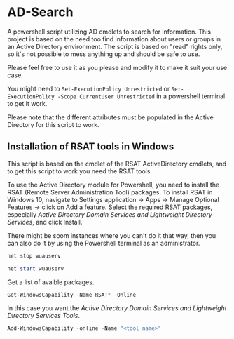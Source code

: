 # AD-Search
A powershell script utilizing AD cmdlets to search for information. This project is based on the need too find information about users or groups in an Active Directory environment. The script is based on "read" rights only, so it's not possible to mess anything up and should be safe to use.

Please feel free to use it as you please and modify it to make it suit your use case.

You might need to `Set-ExecutionPolicy Unrestricted` or `Set-ExecutionPolicy -Scope CurrentUser Unrestricted` in a powershell terminal to get it work.

Please note that the different attributes must be populated in the Active Directory for this script to work.

## Installation of RSAT tools in Windows

This script is based on the cmdlet of the RSAT ActiveDirectory cmdlets, and to get this script to work you need the RSAT tools.

To use the Active Directory module for Powershell, you need to install the RSAT (Remote Server Administration Tool) packages. To install RSAT in Windows 10, navigate to Settings application -> Apps -> Manage Optional Features -> click on Add a feature. Select the required RSAT packages, especially *Active Directory Domain Services and Lightweight Directory Services*, and click Install.

There might be soom instances where you can't do it that way, then you can also do it by using the Powershell terminal as an administrator.

```powershell
net stop wuauserv
```

```powershell
net start wuauserv
```
Get a list of avaible packages.
```powershell
Get-WindowsCapability -Name RSAT* -Online
```
In this case you want the *Active Directory Domain Services and Lightweight Directory Services Tools*.
```powershell
Add-WindowsCapability -online -Name "<tool name>"
```
